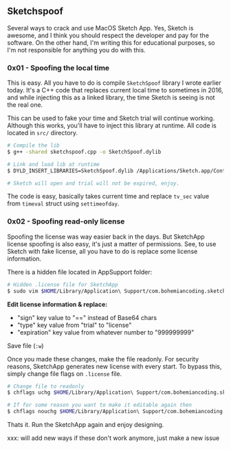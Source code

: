 ## Sketchspoof
Several ways to crack and use MacOS Sketch App. Yes, Sketch is awesome, and I
think you should respect the developer and pay for the software. On the other
hand, I'm writing this for educational purposes, so I'm not responsible for
anything you do with this.

### 0x01 - Spoofing the local time
This is easy. All you have to do is compile `SketchSpoof` library I wrote
earlier today. It's a C++ code that replaces current local time to sometimes in
2016, and while injecting this as a linked library, the time Sketch is
seeing is not the real one.

This can be used to fake your time and Sketch trial will continue working.
Although this works, you'll have to inject this library at runtime. All code is
located in `src/` directory.

```sh
# Compile the lib
$ g++ -shared sketchspoof.cpp -o SketchSpoof.dylib

# Link and load lib at runtime
$ DYLD_INSERT_LIBRARIES=SketchSpoof.dylib /Applications/Sketch.app/Contents/MacOS/Sketch

# Sketch will open and trial will not be expired, enjoy.
```

The code is easy, basically takes current time and replace `tv_sec` value from
`timeval` struct using `settimeofday`.

### 0x02 - Spoofing read-only license
Spoofing the license was way easier back in the days. But SketchApp license
spoofing is also easy, it's just a matter of permissions. See, to use Sketch
with fake license, all you have to do is replace some license information.

There is a hidden file located in AppSupport folder:

```sh
# Hidden .license file for SketchApp
$ sudo vim $HOME/Library/Application\ Support/com.bohemiancoding.sketch3/.license
```

**Edit license information & replace:**

* "sign" key value to "==" instead of Base64 chars
* "type" key value from "trial" to "license"
* "expiration" key value from whatever number to "999999999"

Save file (`:w`)

Once you made these changes, make the file readonly. For security reasons,
SketchApp generates new license with every start. To bypass this, simply change
file flags on `.license` file.

```sh
# Change file to readonly 
$ chflags uchg $HOME/Library/Application\ Support/com.bohemiancoding.sketch3/.license

# If for some reason you want to make it editable again then
$ chflags nouchg $HOME/Library/Application\ Support/com.bohemiancoding.sketch3/.license
```

Thats it. Run the SketchApp again and enjoy designing.

xxx: will add new ways if these don't work anymore, just make a new issue
